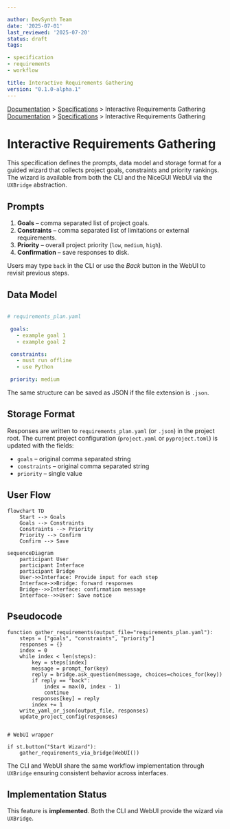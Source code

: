 ```yaml
---

author: DevSynth Team
date: '2025-07-01'
last_reviewed: '2025-07-20'
status: draft
tags:

- specification
- requirements
- workflow

title: Interactive Requirements Gathering
version: "0.1.0-alpha.1"
---
```

<div class="breadcrumbs">
<a href="../index.md">Documentation</a> &gt; <a href="index.md">Specifications</a> &gt; Interactive Requirements Gathering
</div>

<div class="breadcrumbs">
<a href="../index.md">Documentation</a> &gt; <a href="index.md">Specifications</a> &gt; Interactive Requirements Gathering
</div>

# Interactive Requirements Gathering

This specification defines the prompts, data model and storage format for a guided wizard that collects project goals, constraints and priority rankings. The wizard is available from both the CLI and the NiceGUI WebUI via the `UXBridge` abstraction.

## Prompts

1. **Goals** – comma separated list of project goals.
2. **Constraints** – comma separated list of limitations or external requirements.
3. **Priority** – overall project priority (`low`, `medium`, `high`).
4. **Confirmation** – save responses to disk.


Users may type `back` in the CLI or use the *Back* button in the WebUI to revisit previous steps.

## Data Model

```yaml

# requirements_plan.yaml

 goals:
   - example goal 1
   - example goal 2

 constraints:
   - must run offline
   - use Python

 priority: medium
```

The same structure can be saved as JSON if the file extension is `.json`.

## Storage Format

Responses are written to `requirements_plan.yaml` (or `.json`) in the project root. The current project configuration (`project.yaml` or `pyproject.toml`) is updated with the fields:

- `goals` – original comma separated string
- `constraints` – original comma separated string
- `priority` – single value


## User Flow

<!-- Diagram: Wizard flowchart -->

```mermaid
flowchart TD
    Start --> Goals
    Goals --> Constraints
    Constraints --> Priority
    Priority --> Confirm
    Confirm --> Save
```

<!-- Diagram: Wizard interaction sequence -->

```mermaid
sequenceDiagram
    participant User
    participant Interface
    participant Bridge
    User->>Interface: Provide input for each step
    Interface->>Bridge: forward responses
    Bridge-->>Interface: confirmation message
    Interface-->>User: Save notice
```

## Pseudocode

```pseudocode
function gather_requirements(output_file="requirements_plan.yaml"):
    steps = ["goals", "constraints", "priority"]
    responses = {}
    index = 0
    while index < len(steps):
        key = steps[index]
        message = prompt_for(key)
        reply = bridge.ask_question(message, choices=choices_for(key))
        if reply == "back":
            index = max(0, index - 1)
            continue
        responses[key] = reply
        index += 1
    write_yaml_or_json(output_file, responses)
    update_project_config(responses)
```

```pseudocode

# WebUI wrapper

if st.button("Start Wizard"):
    gather_requirements_via_bridge(WebUI())
```

The CLI and WebUI share the same workflow implementation through `UXBridge` ensuring consistent behavior across interfaces.
## Implementation Status

This feature is **implemented**. Both the CLI and WebUI provide the wizard via
`UXBridge`.
